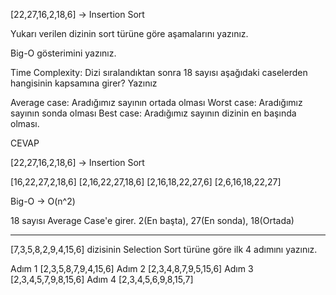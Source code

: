 [22,27,16,2,18,6] -> Insertion Sort

Yukarı verilen dizinin sort türüne göre aşamalarını yazınız.

Big-O gösterimini yazınız.

Time Complexity: Dizi sıralandıktan sonra 18 sayısı aşağıdaki caselerden hangisinin kapsamına girer? Yazınız

Average case: Aradığımız sayının ortada olması
Worst case: Aradığımız sayının sonda olması
Best case: Aradığımız sayının dizinin en başında olması.

CEVAP

[22,27,16,2,18,6] -> Insertion Sort

[16,22,27,2,18,6]
[2,16,22,27,18,6]
[2,16,18,22,27,6]
[2,6,16,18,22,27]

Big-O -> O(n^2)

18 sayısı Average Case'e girer. 2(En başta), 27(En sonda), 18(Ortada)

----------------------------------------------------------------------------------------------------------------------------------------

[7,3,5,8,2,9,4,15,6] dizisinin Selection Sort türüne göre ilk 4 adımını yazınız.

Adım 1 [2,3,5,8,7,9,4,15,6]
Adım 2 [2,3,4,8,7,9,5,15,6]
Adım 3 [2,3,4,5,7,9,8,15,6]
Adım 4 [2,3,4,5,6,9,8,15,7]





